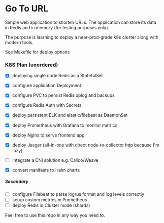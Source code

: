 # Go To URL

Simple web application to shorten URLs.
The application can store its data in Redis and in memory (for testing purposes only).

The purpose is learning to deploy a near-prod-grade k8s cluster along with modern tools.

See Makefile for deploy options

### K8S Plan (unordered)

 - [x] deploying single node Redis as a StatefulSet
 - [x] configure application Deployment
 - [x] configure PVC to persist Redis oplog and backups
 - [x] configure Redis Auth with Secrets
 - [x] deploy persistent ELK and elastic/filebeat as DaemonSet
 - [x] deploy Prometheus with Grafana to monitor metrics
 - [x] deploy Nginx to serve frontend app
 - [x] deploy Jaeger (all-in-one with direct node-to-collector http because I'm lazy)
 - [ ] integrate a CNI solution e.g. Calico/Weave
 - [x] convert manifests to Helm charts
 

##### Secondary
 - [ ] configure Filebeat to parse logrus format and log levels correctly
 - [ ] setup custom metrics in Prometheus
 - [ ] deploy Redis in Cluster mode (shards)

Feel free to use this repo in any way you need to.
